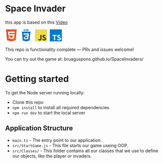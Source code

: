 # Space Invader
this app is based on this [Video](https://www.youtube.com/watch?v=MCVU0w73uKI)
<div>
  <img src="https://github.com/devicons/devicon/blob/master/icons/html5/html5-original.svg" title="HTML5" alt="HTML" width="40" height="40"/>&nbsp;
  <img src="https://github.com/devicons/devicon/blob/master/icons/css3/css3-plain-wordmark.svg"  title="CSS3" alt="CSS" width="40" height="40"/>&nbsp;
  <img src="https://github.com/devicons/devicon/blob/master/icons/javascript/javascript-original.svg" title="JavaScript" alt="JavaScript" width="40" height="40"/>&nbsp;
  <img src="https://github.com/devicons/devicon/blob/master/icons/typescript/typescript-original.svg" title="TypeScript" alt="TypeScript" width="40" height="40"/>&nbsp;
</div>

This repo is functionality complete — PRs and issues welcome!

You can try out the game at: bruaguspons.github.io/SpaceInvaders/

# Getting started

To get the Node server running locally:

- Clone this repo
- `npm install` to install all required dependencies
- `npm run dev` to start the local server

## Application Structure

- `main.ts` - The entry point to our application.
- `src/StartGame.js` - This file starts our game useing OOP.
- `src/Classes/` - This folder contains all our classes that we use to define our objects, like the player or invaders.

